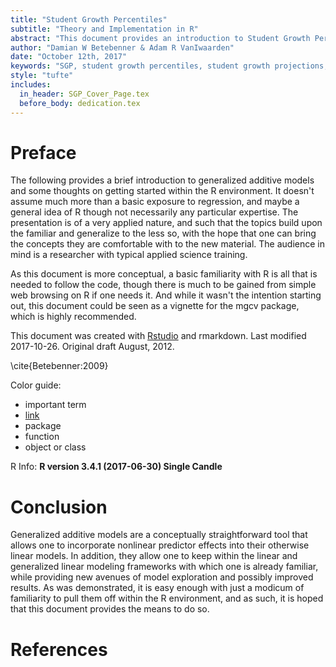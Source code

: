 ```yaml
---
title: "Student Growth Percentiles"
subtitle: "Theory and Implementation in R"
abstract: "This document provides an introduction to Student Growth Percentiles (SGP)"
author: "Damian W Betebenner & Adam R VanIwaarden"
date: "October 12th, 2017"
keywords: "SGP, student growth percentiles, student growth projections, R"
style: "tufte"
includes:
  in_header: SGP_Cover_Page.tex
  before_body: dedication.tex
---
```





# Preface

The following provides a brief introduction to generalized additive models and some thoughts on getting started within the R environment.  It doesn't assume much more than a basic exposure to regression, and maybe a general idea of R though not necessarily any particular expertise. The presentation is of a very applied nature, and such that the topics build upon the familiar and generalize to the less so, with the hope that one can bring the concepts they are comfortable with to the new material. The audience in mind is a researcher with typical applied science training.

As this document is more conceptual, a basic familiarity with R is all that is needed to follow the code, though there is much to be gained from simple web browsing on R if one needs it. And while it wasn't the intention starting out, this document could be seen as a vignette for the <span class="pack">mgcv</span> package, which is highly recommended.


This document was created with [Rstudio](http://rstudio.org/) and rmarkdown. <span class="marginnote">Last modified 2017-10-26. Original draft August, 2012.</span>

\cite{Betebenner:2009}

Color guide:

- <span class="emph">important term</span>
- [link]()
- <span class="pack">package</span>
- <span class="func">function</span>
- <span class="objclass">object or class</span>

R Info: **R version 3.4.1 (2017-06-30) Single Candle**



# Conclusion

Generalized additive models are a conceptually straightforward tool that allows one to incorporate nonlinear predictor effects into their otherwise linear models. In addition, they allow one to keep within the linear and generalized linear modeling frameworks with which one is already familiar, while providing new avenues of model exploration and possibly improved results.  As was demonstrated, it is easy enough with just a modicum of familiarity to pull them off within the R environment, and as such, it is hoped that this document provides the means to do so.



# References
